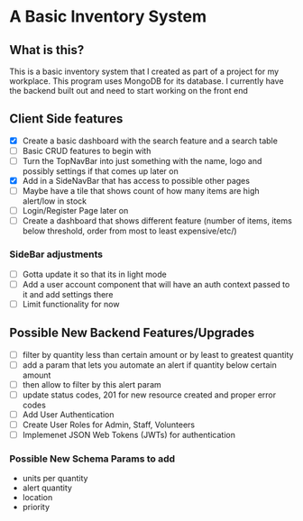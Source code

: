 # A Basic Inventory System

## What is this?

This is a basic inventory system that I created as part of a project for my workplace.
This program uses MongoDB for its database. I currently have the backend built out and need to start working on the front end

## Client Side features

- [x] Create a basic dashboard with the search feature and a search table
- [ ] Basic CRUD features to begin with
- [ ] Turn the TopNavBar into just something with the name, logo and possibly settings if that comes up later on
- [x] Add in a SideNavBar that has access to possible other pages
- [ ] Maybe have a tile that shows count of how many items are high alert/low in stock
- [ ] Login/Register Page later on
- [ ] Create a dashboard that shows different feature (number of items, items below threshold, order from most to least expensive/etc/)

### SideBar adjustments

- [ ] Gotta update it so that its in light mode
- [ ] Add a user account component that will have an auth context passed to it and add settings there
- [ ] Limit functionality for now

## Possible New Backend Features/Upgrades

- [ ] filter by quantity less than certain amount or by least to greatest quantity
- [ ] add a param that lets you automate an alert if quantity below certain amount
- [ ] then allow to filter by this alert param
- [ ] update status codes, 201 for new resource created and proper error codes
- [ ] Add User Authentication
- [ ] Create User Roles for Admin, Staff, Volunteers
- [ ] Implemenet JSON Web Tokens (JWTs) for authentication

### Possible New Schema Params to add

- units per quantity
- alert quantity
- location
- priority
